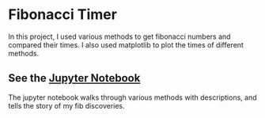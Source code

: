 # Fibonacci Timer
In this project, I used various methods to get fibonacci numbers and
compared their times. I also used matplotlib to plot the times of
different methods.

## See the [Jupyter Notebook](fibonacci_times.ipynb)
The jupyter notebook walks through various methods with descriptions,
and tells the story of my fib discoveries.